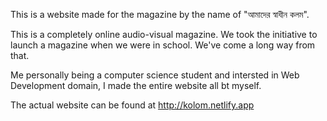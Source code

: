 This is a website made for the magazine by the name of "আমাদের স্বাধীন কলম".

This is a completely online audio-visual magazine. We took the initiative to launch a magazine when we were in school. We've come a long way from that.

Me personally being a computer science student and intersted in Web Development domain, I made the entire website all bt myself.

The actual website can be found at <a href = "http://kolom.netlify.app" target = "_blank"> http://kolom.netlify.app</a>

